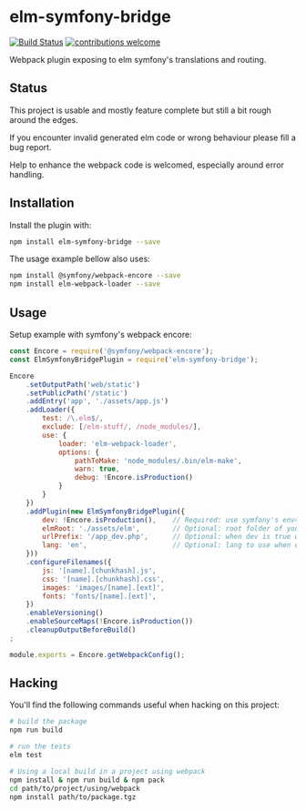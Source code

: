 # elm-symfony-bridge

[![Build Status](https://travis-ci.org/mdevlamynck/elm-symfony-bridge.svg?branch=master)](https://travis-ci.org/mdevlamynck/elm-symfony-bridge)
[![contributions welcome](https://img.shields.io/badge/contributions-welcome-brightgreen.svg?style=flat)](https://github.com/mdevlamynck/elm-symfony-bridge/issues)

Webpack plugin exposing to elm symfony's translations and routing.

## Status

This project is usable and mostly feature complete but still a bit rough around the edges.

If you encounter invalid generated elm code or wrong behaviour please fill a bug report.

Help to enhance the webpack code is welcomed, especially around error handling.

## Installation

Install the plugin with:

```bash
npm install elm-symfony-bridge --save
```

The usage example bellow also uses:
```bash
npm install @symfony/webpack-encore --save
npm install elm-webpack-loader --save
```

## Usage

Setup example with symfony's webpack encore:

```js
const Encore = require('@symfony/webpack-encore');
const ElmSymfonyBridgePlugin = require('elm-symfony-bridge');

Encore
    .setOutputPath('web/static')
    .setPublicPath('/static')
    .addEntry('app', './assets/app.js')
    .addLoader({
        test: /\.elm$/,
        exclude: [/elm-stuff/, /node_modules/],
        use: {
            loader: 'elm-webpack-loader',
            options: {
                pathToMake: 'node_modules/.bin/elm-make',
                warn: true,
                debug: !Encore.isProduction()
            }
        }
    })
    .addPlugin(new ElmSymfonyBridgePlugin({
        dev: !Encore.isProduction(),    // Required: use symfony's env=dev or env=prod
        elmRoot: './assets/elm',        // Optional: root folder of your elm code, defaults to '/assets/elm'
        urlPrefix: '/app_dev.php',      // Optional: when dev is true which prefix to use when generating urls, defaults to '/app_dev.php'
        lang: 'en',                     // Optional: lang to use when exporting translations, defaults to 'en'
    }))
    .configureFilenames({
        js: '[name].[chunkhash].js',
        css: '[name].[chunkhash].css',
        images: 'images/[name].[ext]',
        fonts: 'fonts/[name].[ext]',
    })
    .enableVersioning()
    .enableSourceMaps(!Encore.isProduction())
    .cleanupOutputBeforeBuild()
;

module.exports = Encore.getWebpackConfig();
```

## Hacking

You'll find the following commands useful when hacking on this project:

```bash
# build the package
npm run build

# run the tests
elm test

# Using a local build in a project using webpack
npm install & npm run build & npm pack
cd path/to/project/using/webpack
npm install path/to/package.tgz
```
